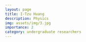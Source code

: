 ```yaml
---
layout: page
title: I-Tzu Huang
description: Physics
img: assets/img/3.jpg
importance: 2
category: undergraduate researchers
---
```

